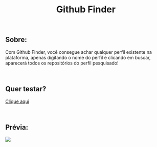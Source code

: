 <h1 align="center">Github Finder</h1>
</br>
<h2>Sobre:</h2>
<p>
  Com Github Finder, você consegue achar qualquer perfil existente na plataforma,
  apenas digitando o nome do perfil e clicando em buscar, aparecerá todos os repositórios
  do perfil pesquisado!
</p>
</br>

<h2>Quer testar?</h2>
<p>
  <a href="https://github-finder-three-cyan.vercel.app/">Clique aqui</a>
</p>

</br>

<h2>Prévia:</h2>
<img src="https://github.com/LuisFernandoPBPereira/Github-Finder/assets/86135150/bd7d90ca-c134-4405-8831-b1621b95d8dc">
